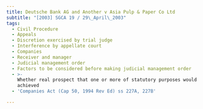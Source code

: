 ```yaml
---
title: Deutsche Bank AG and Another v Asia Pulp & Paper Co Ltd
subtitle: "[2003] SGCA 19 / 29\_April\_2003"
tags:
  - Civil Procedure
  - Appeals
  - Discretion exercised by trial judge
  - Interference by appellate court
  - Companies
  - Receiver and manager
  - Judicial management order
  - Factors to be considered before making judicial management order
  - >-
    Whether real prospect that one or more of statutory purposes would be
    achieved
  - 'Companies Act (Cap 50, 1994 Rev Ed) ss 227A, 227B'

---
```


